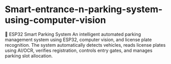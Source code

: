 # Smart-entrance-n-parking-system-using-computer-vision
🚗 ESP32 Smart Parking System An intelligent automated parking management system using ESP32, computer vision, and license plate recognition. The system automatically detects vehicles, reads license plates using AI/OCR, verifies registration, controls entry gates, and manages parking slot allocation.
